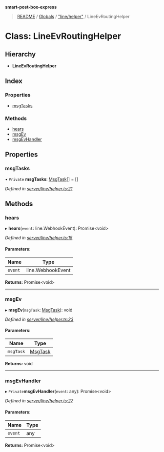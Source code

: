 **smart-post-box-express**

> [README](../README.md) / [Globals](../globals.md) / ["line/helper"](../modules/_line_helper_.md) / LineEvRoutingHelper

# Class: LineEvRoutingHelper

## Hierarchy

* **LineEvRoutingHelper**

## Index

### Properties

* [msgTasks](_line_helper_.lineevroutinghelper.md#msgtasks)

### Methods

* [hears](_line_helper_.lineevroutinghelper.md#hears)
* [msgEv](_line_helper_.lineevroutinghelper.md#msgev)
* [msgEvHandler](_line_helper_.lineevroutinghelper.md#msgevhandler)

## Properties

### msgTasks

• `Private` **msgTasks**: [MsgTask](../modules/_line_interface_.md#msgtask)[] = []

*Defined in [server/line/helper.ts:21](https://github.com/waricoma/cow-stack/blob/eeb25f2/express/server/line/helper.ts#L21)*

## Methods

### hears

▸ **hears**(`event`: line.WebhookEvent): Promise\<void>

*Defined in [server/line/helper.ts:15](https://github.com/waricoma/cow-stack/blob/eeb25f2/express/server/line/helper.ts#L15)*

#### Parameters:

Name | Type |
------ | ------ |
`event` | line.WebhookEvent |

**Returns:** Promise\<void>

___

### msgEv

▸ **msgEv**(`msgTask`: [MsgTask](../modules/_line_interface_.md#msgtask)): void

*Defined in [server/line/helper.ts:23](https://github.com/waricoma/cow-stack/blob/eeb25f2/express/server/line/helper.ts#L23)*

#### Parameters:

Name | Type |
------ | ------ |
`msgTask` | [MsgTask](../modules/_line_interface_.md#msgtask) |

**Returns:** void

___

### msgEvHandler

▸ `Private`**msgEvHandler**(`event`: any): Promise\<void>

*Defined in [server/line/helper.ts:27](https://github.com/waricoma/cow-stack/blob/eeb25f2/express/server/line/helper.ts#L27)*

#### Parameters:

Name | Type |
------ | ------ |
`event` | any |

**Returns:** Promise\<void>
